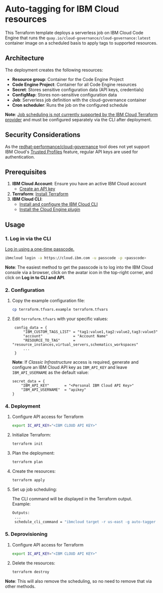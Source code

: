 # Auto-tagging for IBM Cloud resources

This Terraform template deploys a serverless job on IBM Cloud Code Engine that runs the `quay.io/cloud-governance/cloud-governance:latest` container image on a scheduled basis to apply tags to supported resources.

## Architecture

The deployment creates the following resources:

- **Resource group**: Container for the Code Engine Project
- **Code Engine Project**: Container for all Code Engine resources
- **Secret**: Stores sensitive configuration data (API keys, credentials)
- **ConfigMap**: Stores non-sensitive configuration data
- **Job**: Serverless job definition with the cloud-governance container
- **Cron scheduler**: Runs the job on the configured schedule

**Note**: [Job scheduling is not currently supported by the IBM Cloud Terraform provider](https://github.com/IBM-Cloud/terraform-provider-ibm/issues/5231) and must be configured separately via the CLI after deployment.

## Security Considerations

As the [redhat-performance/cloud-governance](https://github.com/redhat-performance/cloud-governance) tool does not yet support IBM Cloud's [Trusted Profiles](https://cloud.ibm.com/docs/account?topic=account-create-trusted-profile&interface=ui) feature, regular API keys are used for authentication.


## Prerequisites

1. **IBM Cloud Account**: Ensure you have an active IBM Cloud account
    - [Create an API key](https://cloud.ibm.com/docs/account?topic=account-userapikey&interface=ui)
1. **Terraform**: [Install Terraform](https://developer.hashicorp.com/terraform/install)
1. **IBM Cloud CLI**:
    - [Install and configure the IBM Cloud CLI](https://cloud.ibm.com/docs/cli?topic=cli-install-ibmcloud-cli)
    - [Install the Cloud Engine plugin](https://cloud.ibm.com/docs/codeengine?topic=codeengine-cli)


## Usage

### 1. Log in via the CLI

[Log in using a one-time passcode.](https://cloud.ibm.com/docs/account?topic=account-federated_id&interface=cli#login_cli)  

```bash
ibmcloud login -a https://cloud.ibm.com -u passcode -p <passcode>
```

**Note**: The easiest method to get the passcode is to log into the IBM Cloud console via a browser, click on the avatar icon in the top-right corner, and click on **Log in to CLI and API**.

### 2. Configuration

1. Copy the example configuration file:
   ```bash
   cp terraform.tfvars.example terraform.tfvars
   ```

1. Edit `terraform.tfvars` with your specific values:
   ```hcl
    config_data = {
        "IBM_CUSTOM_TAGS_LIST" = "tag1:value1,tag2:value2,tag3:value3"
        "account"              = "Account Name"
        "RESOURCE_TO_TAG"      = "resource_instances,virtual_servers,schematics_workspaces"
        ...
    }
   ```

    **Note**: If *Classic Infrastructure* access is required, generate and configure an IBM Cloud API key as `IBM_API_KEY` and leave `IBM_API_USERNAME` as the default value:

    ```hcl
    secret_data = {
        "IBM_API_KEY"       = "<Personal IBM Cloud API Key>"
        "IBM_API_USERNAME"  = "apikey"
    }
    ```

### 4. Deployment

1. Configure API access for Terraform

    ```bash
    export IC_API_KEY="<IBM CLOUD API KEY>"
    ```

1. Initialize Terraform:
   ```bash
   terraform init
   ```

1. Plan the deployment:
   ```bash
   terraform plan
   ```

1. Create the resources:
   ```bash
   terraform apply
   ```

1. Set up job scheduling:

   The CLI command will be displayed in the Terraform output.  
   Example:  
   ```bash
   Outputs:
    ...
    schedule_cli_command = "ibmcloud target -r us-east -g auto-tagger && ibmcloud ce project select -n auto-tagger && ibmcloud ce subscription cron create --name auto-tagger-job-schedule --destination auto-tagger-job --schedule '0 0 */1 * *' --destination-type job --tz UTC"
    ```

### 5. Deprovisioning

1. Configure API access for Terraform

    ```bash
    export IC_API_KEY="<IBM CLOUD API KEY>"
    ```

1. Delete the resources:
    ```bash
    terraform destroy
    ```

**Note**: This will also remove the scheduling, so no need to remove that via other methods.